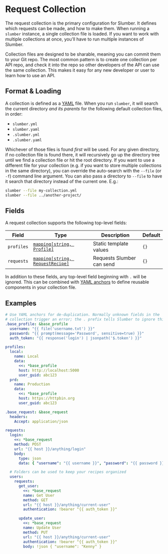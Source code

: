 # Request Collection

The request collection is the primary configuration for Slumber. It defines which requests can be made, and how to make them. When running a `slumber` instance, a single collection file is loaded. If you want to work with multiple collections at once, you'll have to run multiple instances of Slumber.

Collection files are designed to be sharable, meaning you can commit them to your Git repo. The most common pattern is to create one collection per API repo, and check it into the repo so other developers of the API can use the same collection. This makes it easy for any new developer or user to learn how to use an API.

## Format & Loading

A collection is defined as a [YAML](https://yaml.org/) file. When you run `slumber`, it will search the current directory _and its parents_ for the following default collection files, in order:

- `slumber.yml`
- `slumber.yaml`
- `.slumber.yml`
- `.slumber.yaml`

Whichever of those files is found _first_ will be used. For any given directory, if no collection file is found there, it will recursively go up the directory tree until we find a collection file or hit the root directory. If you want to use a different file for your collection (e.g. if you want to store multiple collections in the same directory), you can override the auto-search with the `--file` (or `-f`) command line argument. You can also pass a directory to `--file` to have it search that directory instead of the current one. E.g.:

```sh
slumber --file my-collection.yml
slumber --file ../another-project/
```

## Fields

A request collection supports the following top-level fields:

| Field      | Type                                                    | Description               | Default |
| ---------- | ------------------------------------------------------- | ------------------------- | ------- |
| `profiles` | [`mapping[string, Profile]`](./profile.md)              | Static template values    | `{}`    |
| `requests` | [`mapping[string, RequestRecipe]`](./request_recipe.md) | Requests Slumber can send | `{}`    |

In addition to these fields, any top-level field beginning with `.` will be ignored. This can be combined with [YAML anchors](https://yaml.org/spec/1.2.2/#anchors-and-aliases) to define reusable components in your collection file.

## Examples

```yaml
# Use YAML anchors for de-duplication. Normally unknown fields in the
# collection trigger an error; the . prefix tells Slumber to ignore this field
.base_profile: &base_profile
  username: "{{ file('username.txt') }}"
  password: "{{ prompt(message='Password', sensitive=true) }}"
  auth_token: "{{ response('login') | jsonpath('$.token') }}"

profiles:
  local:
    name: Local
    data:
      <<: *base_profile
      host: http://localhost:5000
      user_guid: abc123
  prd:
    name: Production
    data:
      <<: *base_profile
      host: https://httpbin.org
      user_guid: abc123

.base_request: &base_request
  headers:
    Accept: application/json

requests:
  login:
    <<: *base_request
    method: POST
    url: "{{ host }}/anything/login"
    body:
      type: json
      data: { "username": "{{ username }}", "password": "{{ password }}" }

  # Folders can be used to keep your recipes organized
  users:
    requests:
      get_user:
        <<: *base_request
        name: Get User
        method: GET
        url: "{{ host }}/anything/current-user"
        authentication: !bearer "{{ auth_token }}"

      update_user:
        <<: *base_request
        name: Update User
        method: PUT
        url: "{{ host }}/anything/current-user"
        authentication: !bearer "{{ auth_token }}"
        body: !json { "username": "Kenny" }
```
